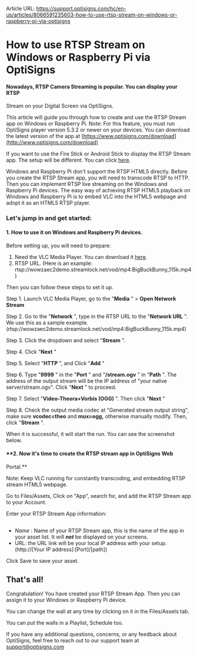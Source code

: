 Article URL: https://support.optisigns.com/hc/en-us/articles/8066591235603-how-to-use-rtsp-stream-on-windows-or-raspberry-pi-via-optisigns

# How to use RTSP Stream on Windows or Raspberry Pi via OptiSigns 

#### Nowadays, RTSP Camera Streaming is popular. You can display your RTSP
Stream on your Digital Screen via OptiSigns.  

This article will guide you through how to create and use the RTSP Stream app
on Windows or Raspberry Pi. Note: For this feature, you must run OptiSigns
player version 5.3.2 or newer on your devices. You can download the latest
version of the app at
[https://www.optisigns.com/download](http://www.optisigns.com/download)

If you want to use the Fire Stick or Android Stick to display the RTSP Stream
app. The setup will be different. You can click
[here](https://support.optisigns.com/hc/en-us/articles/8098889840531).

Windows and Raspberry Pi don't support the RTSP HTML5 directly. Before you
create the RTSP Stream app, you will need to transcode RTSP to HTTP. Then you
can implement RTSP live streaming on the Windows and Raspberry Pi devices. The
easy way of achieving RTSP HTML5 playback on Windows and Raspberry Pi is to
embed VLC into the HTML5 webpage and adopt it as an HTML5 RTSP player.

### **Let's jump in and get started:**

#### **1\. How to use it on Windows and Raspberry Pi devices.**

Before setting up, you will need to prepare:

  1. Need the VLC Media Player. You can download it [here](https://www.videolan.org/vlc/index.html).
  2. RTSP URL. (Here is an example: rtsp://wowzaec2demo.streamlock.net/vod/mp4:BigBuckBunny_115k.mp4)

Then you can follow these steps to set it up.

Step 1. Launch VLC Media Player, go to the "**Media** " > **Open Network
Stream**

Step 2. Go to the "**Network** ", type in the RTSP URL to the "**Network URL**
". We use this as a sample example.
(rtsp://wowzaec2demo.streamlock.net/vod/mp4:BigBuckBunny_115k.mp4)

Step 3. Click the dropdown and select "**Stream** ".

Step 4. Click "**Next** "

Step 5. Select "**HTTP** ", and Click "**Add** "

Step 6. Type "**9999** " in the "**Port** " and "**/stream.ogv** " in
"**Path** ". The address of the output stream will be the IP address of "your
native server/stream.ogv". Click "**Next** " to proceed.

Step 7. Select "**Video-Theora+Vorbis (OGG)** ". Then click "**Next** "

Step 8. Check the output media codec at "Generated stream output string", make
sure **vcodec=theo** and **mux=ogg,** otherwise manually modify. Then, click
"**Stream** ".

When it is successful, it will start the run. You can see the screenshot
below.

#### **2\. Now it's time to create the RTSP stream app in OptiSigns Web
Portal.**

Note: Keep VLC running for constantly transcoding, and embedding RTSP stream
HTML5 webpage.

Go to Files/Assets, Click on "App", search for, and add the RTSP Stream app to
your Account.

Enter your RTSP Stream App information:

##

  * _Name_ : Name of your RTSP Stream app, this is the name of the app in your asset list. It will _**not**_ be displayed on your screens.
  * URL: the URL link will be your local IP address with your setup. (http://[Your IP address]:[Port]/[path])

Click Save to save your asset.

## That's all!

Congratulation! You have created your RTSP Stream App. Then you can assign it
to your Windows or Raspberry Pi device.

You can change the wall at any time by clicking on it in the Files/Assets tab.

You can put the walls in a Playlist, Schedule too.

If you have any additional questions, concerns, or any feedback about
OptiSigns, feel free to reach out to our support team at
[support@optisigns.com](mailto:support@optisigns.com)

